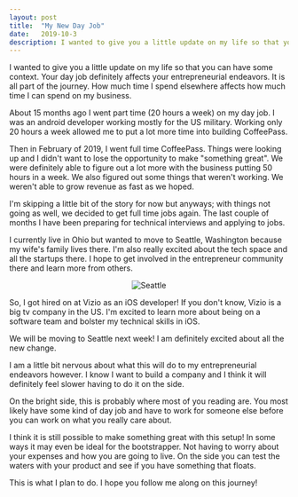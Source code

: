 ```yaml
---
layout: post
title:  "My New Day Job"
date:   2019-10-3
description: I wanted to give you a little update on my life so that you can have some context. Your day job definitely affects your entrepreneurial endeavors. It is all part of the journey. How much time I spend elsewhere affects how much time I can spend on my business.
---
```


<p class="intro"><span class="dropcap">I</span> wanted to give you a little update on my life so that you can have some context. Your day job definitely affects your entrepreneurial endeavors. It is all part of the journey. How much time I spend elsewhere affects how much time I can spend on my business.</p>

About 15 months ago I went part time (20 hours a week) on my day job. I was an android developer working mostly for the US military. Working only 20 hours a week allowed me to put a lot more time into building CoffeePass.

Then in February of 2019, I went full time CoffeePass. Things were looking up and I didn't want to lose the opportunity to make "something great". We were definitely able to figure out a lot more with the business putting 50 hours in a week. We also figured out some things that weren't working. We weren't able to grow revenue as fast as we hoped.

I'm skipping a little bit of the story for now but anyways; with things not going as well, we decided to get full time jobs again. The last couple of months I have been preparing for technical interviews and applying to jobs.

I currently live in Ohio but wanted to move to Seattle, Washington because my wife's family lives there. I'm also really excited about the tech space and all the startups there. I hope to get involved in the entrepreneur community there and learn more from others.

<center><img src="https://media.giphy.com/media/v4UgKClFVQFdC/giphy.gif" alt="Seattle" /></center>

So, I got hired on at Vizio as an iOS developer! If you don't know, Vizio is a big tv company in the US. I'm excited to learn more about being on a software team and bolster my technical skills in iOS.

We will be moving to Seattle next week! I am definitely excited about all the new change.

I am a little bit nervous about what this will do to my entrepreneurial endeavors however. I know I want to build a company and I think it will definitely feel slower having to do it on the side.

On the bright side, this is probably where most of you reading are. You most likely have some kind of day job and have to work for someone else before you can work on what you really care about.

I think it is still possible to make something great with this setup! In some ways it may even be ideal for the bootstrapper. Not having to worry about your expenses and how you are going to live. On the side you can test the waters with your product and see if you have something that floats.

This is what I plan to do. I hope you follow me along on this journey!